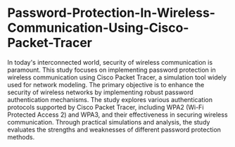 # Password-Protection-In-Wireless-Communication-Using-Cisco-Packet-Tracer

 In today's interconnected world, security of wireless communication is paramount. This study 
focuses on implementing password protection in wireless communication using Cisco Packet Tracer, 
a simulation tool widely used for network modeling. The primary objective is to enhance the security 
of wireless networks by implementing robust password authentication mechanisms.
 The study explores various authentication protocols supported by Cisco Packet Tracer, including 
WPA2 (Wi-Fi Protected Access 2) and WPA3, and their effectiveness in securing wireless 
communication. Through practical simulations and analysis, the study evaluates the strengths and 
weaknesses of different password protection methods.
